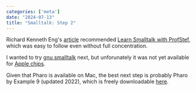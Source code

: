 ```yaml
---
categories: ['meta']
date: "2024-07-13"
title: "Smalltalk: Step 2"
---
```


Richard Kenneth Eng's [article](https://richardeng.medium.com/pharo-the-next-ten-minutes-a17899dc9a58) recommended [Learn Smalltalk with ProfStef](https://amber-lang.net/learn.html), which was easy to follow even without full concentration.

I wanted to try [gnu smalltalk](https://www.gnu.org/software/smalltalk/manual/html_node/Getting-started.html#Getting-started) next, but unforunately it was not yet available for [Apple chips](https://github.com/Homebrew/homebrew-core/issues/162195).

Given that Pharo is available on Mac, the best next step is probably Pharo by Example 9 (updated 2022), which is freely downloadable [here](https://books.pharo.org/).
